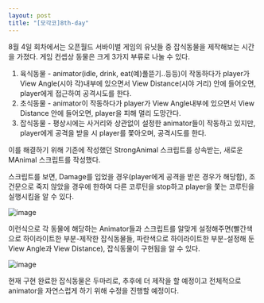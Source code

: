 ```yaml
---
layout: post
title: "[모각코]8th-day"
---
```


8월 4일 회차에서는 오픈월드 서바이벌 게임의 유닛들 중 잡식동물을 제작해보는 시간을 가졌다.
게임 컨셉상 동물은 크게 3가지 부류로 나눌 수 있다.

1) 육식동물 - animator(idle, drink, eat(예)풀뜯기..등등)이 작동하다가 player가 View Angle(시야 각)내부에 있으면서 View Distance(시야 거리) 안에 들어오면, player에게 접근하여 공격시도를 한다.   
2) 초식동물 - animator이 작동하다가 player가 View Angle내부에 있으면서 View Distance 안에 들어오면, player을 피해 멀리 도망간다.   
3) 잡식동물 - 평상시에는 사거리와 상관없이 설정한 animator들이 작동하고 있지만, player에게 공격을 받을 시 player를 쫓아오며, 공격시도를 한다.

이를 해결하기 위해 기존에 작성했던 StrongAnimal 스크립트를 상속받는, 새로운 MAnimal 스크립트를 작성했다.

<script src="https://gist.github.com/SeunghyunCho22/14b13855ef7942bf11755e9dc8f2f001.js"></script>

스크립트를 보면, Damage를 입었을 경우(player에게 공격을 받은 경우가 해당함), 조건문으로 죽지 않았을 경우에 한하여 다른 코루틴을 stop하고
player을 쫓는 코루틴을 실행시킴을 알 수 있다.

![image](https://user-images.githubusercontent.com/78609676/128493036-f6955619-77a2-4282-9908-e299437b5be0.png)

이런식으로 각 동물에 해당하는 Animator들과 스크립트를 알맞게 설정해주면(빨간색으로 하이라이트한 부분-제작한 잡식동물들, 파란색으로 하이라이트한 부분-설정해 둔 View Angle과 View Distance),
잡식동물이 구현됨을 알 수 있다.

![image](https://user-images.githubusercontent.com/78609676/128493322-5143ca47-d64a-45b2-a53f-95a98bbc72bd.png)

   
현재 구현 완료한 잡식동물은 두마리로, 추후에 더 제작을 할 예정이고 전체적으로 animator을 자연스럽게 하기 위해 수정을 진행할 예정이다.

